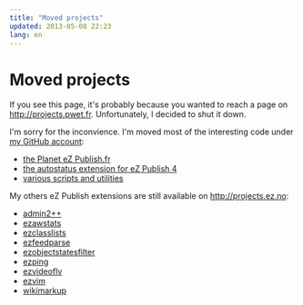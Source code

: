 ```yaml
---
title: "Moved projects"
updated: 2013-05-08 22:23
lang: en
---
```


# Moved projects

If you see this page, it's probably because you wanted to reach a page on
http://projects.pwet.fr. Unfortunately, I decided to shut it down.

I'm sorry for the inconvience. I'm moved most of the interesting code under [my GitHub account](http://github.com/dpobel):

* [the Planet eZ Publish.fr](http://github.com/dpobel/planet-ezpublish.fr/)
* [the autostatus extension for eZ Publish
  4](http://github.com/dpobel/autostatus)
* [various scripts and utilities](http://github.com/dpobel/stuff)

My others eZ Publish extensions are still available on http://projects.ez.no:

* [admin2++](http://projects.ez.no/admin2pp)
* [ezawstats](http://projects.ez.no/ezawstats)
* [ezclasslists](http://projects.ez.no/ezclasslists)
* [ezfeedparse](http://projects.ez.no/ezfeedparse)
* [ezobjectstatesfilter](http://projects.ez.no/ezobjectstatesfilter)
* [ezping](http://projects.ez.no/ezping)
* [ezvideoflv](http://projects.ez.no/ezvideoflv)
* [ezvim](http://projects.ez.no/ezvim)
* [wikimarkup](http://projects.ez.no/wikimarkup)

